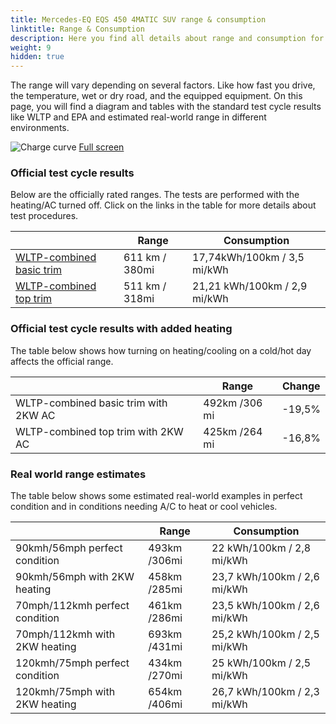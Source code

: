 ```yaml
---
title: Mercedes-EQ EQS 450 4MATIC SUV range & consumption
linktitle: Range & Consumption
description: Here you find all details about range and consumption for Mercedes-EQ EQS 450 4MATIC SUV.
weight: 9
hidden: true
---
```

<!-- markdownlint-disable MD033 -->
<object type="image/svg+xml" data="../modelnavigation.svg"></object>

The range will vary depending on several factors. Like how fast you drive, the temperature, wet or dry road, and the equipped equipment. On this page, you will find a diagram and tables with the standard test cycle results like WLTP and EPA and estimated real-world range in different environments. 

![Charge curve](../range.svg  "Range information")
[Full screen](../range.svg)

### Official test cycle results

Below are the officially rated ranges. The tests are performed with the heating/AC turned off. Click on the links in the table for more details about test procedures. 

| | Range  | Consumption  |
|----|-----|------|
| [WLTP-combined basic trim](../../../../../guides/understandingrange/wltp/) | 611 km / 380mi |17,74kWh/100km / 3,5 mi/kWh | 
| [WLTP-combined top trim](../../../../../guides/understandingrange/wltp/) | 511 km / 318mi | 21,21 kWh/100km / 2,9 mi/kWh | 

### Official test cycle results with added heating

The table below shows how turning on heating/cooling on a cold/hot day affects the official range. 

| | Range  | Change  |
|----|-----|------|
| WLTP-combined basic trim with 2KW AC | 492km /306 mi | -19,5%|
| WLTP-combined top trim with 2KW AC | 425km /264 mi | -16,8%|

### Real world range estimates

The table below shows some estimated real-world examples in perfect condition and in conditions needing A/C to heat or cool vehicles. 

| | Range  | Consumption  |
|----|-----|------|
| 90kmh/56mph perfect condition | 493km /306mi| 22 kWh/100km / 2,8 mi/kWh |
| 90kmh/56mph with 2KW heating | 458km /285mi| 23,7 kWh/100km / 2,6 mi/kWh |
| 70mph/112kmh perfect condition | 461km /286mi| 23,5 kWh/100km / 2,6 mi/kWh|
| 70mph/112kmh with 2KW heating | 693km /431mi| 25,2 kWh/100km / 2,5 mi/kWh  |
| 120kmh/75mph perfect condition | 434km /270mi| 25 kWh/100km / 2,5 mi/kWh |
| 120kmh/75mph with 2KW heating | 654km /406mi| 26,7 kWh/100km / 2,3 mi/kWh |
